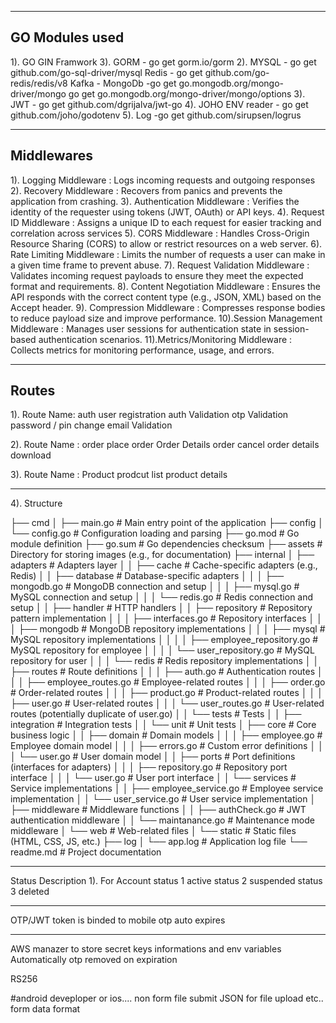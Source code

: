 ------------------------------------------------------------------------------------------------------------------------------------------------------------------------------------------------
GO Modules used
------------------------------------------------------------------------------------------------------------------------------------------------------------------------------------------------
1). GO GIN Framwork
3). GORM - go get gorm.io/gorm
2). MYSQL - go get github.com/go-sql-driver/mysql
    Redis - go get github.com/go-redis/redis/v8
    Kafka -
    MongoDb -go get go.mongodb.org/mongo-driver/mongo
	         go get go.mongodb.org/mongo-driver/mongo/options
3). JWT - go get github.com/dgrijalva/jwt-go
4). JOHO ENV reader - go get github.com/joho/godotenv
5). Log -go get github.com/sirupsen/logrus



------------------------------------------------------------------------------------------------------------------------------------------------------------------------------------------------
Middlewares
------------------------------------------------------------------------------------------------------------------------------------------------------------------------------------------------
1). Logging Middleware : Logs incoming requests and outgoing responses
2). Recovery Middleware : Recovers from panics and prevents the application from crashing.
3). Authentication Middleware : Verifies the identity of the requester using tokens (JWT, OAuth) or API keys.
4). Request ID Middleware : Assigns a unique ID to each request for easier tracking and correlation across services
5). CORS Middleware : Handles Cross-Origin Resource Sharing (CORS) to allow or restrict resources on a web server.
6). Rate Limiting Middleware : Limits the number of requests a user can make in a given time frame to prevent abuse.
7). Request Validation Middleware : Validates incoming request payloads to ensure they meet the expected format and requirements.
8). Content Negotiation Middleware : Ensures the API responds with the correct content type (e.g., JSON, XML) based on the Accept header.
9). Compression Middleware : Compresses response bodies to reduce payload size and improve performance.
10).Session Management Middleware : Manages user sessions for authentication state in session-based authentication scenarios.
11).Metrics/Monitoring Middleware : Collects metrics for monitoring performance, usage, and errors.

------------------------------------------------------------------------------------------------------------------------------------------------------------------------------------------------
Routes
------------------------------------------------------------------------------------------------------------------------------------------------------------------------------------------------
1). Route Name: auth
    user registration
    auth Validation
    otp Validation
    password / pin change
    email Validation

2). Route Name : order
    place order
    Order Details
    order cancel
    order details download

3). Route Name : Product
    prodcut list
    product details

------------------------------------------------------------------------------------------------------------------------------------------------------------------------------------------------
4). Structure

├── cmd
│   ├── main.go                    # Main entry point of the application
├── config
│   └── config.go                  # Configuration loading and parsing
├── go.mod                         # Go module definition
├── go.sum                         # Go dependencies checksum
├── assets                         # Directory for storing images (e.g., for documentation)
├── internal
│   ├── adapters                   # Adapters layer
│   │   ├── cache                  # Cache-specific adapters (e.g., Redis)
│   │   ├── database               # Database-specific adapters
│   │   │   ├── mongodb.go         # MongoDB connection and setup
│   │   │   ├── mysql.go           # MySQL connection and setup
│   │   │   └── redis.go           # Redis connection and setup
│   │   ├── handler                # HTTP handlers
│   │   ├── repository             # Repository pattern implementation
│   │   │   ├── interfaces.go      # Repository interfaces
│   │   │   ├── mongodb            # MongoDB repository implementations
│   │   │   ├── mysql              # MySQL repository implementations
│   │   │   │   ├── employee_repository.go  # MySQL repository for employee
│   │   │   │   └── user_repository.go      # MySQL repository for user
│   │   │   └── redis              # Redis repository implementations
│   │   ├── routes                 # Route definitions
│   │   │   ├── auth.go            # Authentication routes
│   │   │   ├── employee_routes.go # Employee-related routes
│   │   │   ├── order.go           # Order-related routes
│   │   │   ├── product.go         # Product-related routes
│   │   │   ├── user.go            # User-related routes
│   │   │   └── user_routes.go     # User-related routes (potentially duplicate of user.go)
│   │   └── tests                  # Tests
│   │       ├── integration        # Integration tests
│   │       └── unit               # Unit tests
│   ├── core                       # Core business logic
│   │   ├── domain                 # Domain models
│   │   │   ├── employee.go        # Employee domain model
│   │   │   ├── errors.go          # Custom error definitions
│   │   │   └── user.go            # User domain model
│   │   ├── ports                  # Port definitions (interfaces for adapters)
│   │   │   ├── repository.go      # Repository port interface
│   │   │   └── user.go            # User port interface
│   │   └── services               # Service implementations
│   │       ├── employee_service.go # Employee service implementation
│   │       └── user_service.go    # User service implementation
│   ├── middleware                 # Middleware functions
│   │   ├── authCheck.go           # JWT authentication middleware
│   │   └── maintanance.go         # Maintenance mode middleware
│   └── web                        # Web-related files
│       └── static                 # Static files (HTML, CSS, JS, etc.)
├── log
│   └── app.log                    # Application log file
└── readme.md                      # Project documentation


----------------------------------------------------------------------------------------
Status Description
1). For Account
    status 1  active
    status 2 suspended
    status 3 deleted

--------------------------------------------------------------------------------------
OTP/JWT token is binded to mobile
otp auto expires

--------------------------------------------------------------------------------------

AWS manazer to store secret keys informations and env variables
Automatically otp removed on expiration


RS256


#android deveploper or ios.... non form file submit JSON
for file upload etc.. form data format

     
